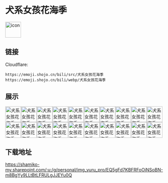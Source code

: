 # 犬系女孩花海季
<img src="https://emoji.shojo.cn/bili/src/犬系女孩花海季/icon.png" width="50" height="50" alt="icon">

## 链接
Cloudflare:
```
https://emoji.shojo.cn/bili/src/犬系女孩花海季
https://emoji.shojo.cn/bili/webp/犬系女孩花海季
```
## 展示
<img src="https://emoji.shojo.cn/bili/src/犬系女孩花海季/犬系女孩花海季-出来玩.png" width="50" height="50" alt="犬系女孩花海季-出来玩"><img src="https://emoji.shojo.cn/bili/src/犬系女孩花海季/犬系女孩花海季-去哪玩.png" width="50" height="50" alt="犬系女孩花海季-去哪玩"><img src="https://emoji.shojo.cn/bili/src/犬系女孩花海季/犬系女孩花海季-GO.png" width="50" height="50" alt="犬系女孩花海季-GO"><img src="https://emoji.shojo.cn/bili/src/犬系女孩花海季/犬系女孩花海季-好多人啊.png" width="50" height="50" alt="犬系女孩花海季-好多人啊"><img src="https://emoji.shojo.cn/bili/src/犬系女孩花海季/犬系女孩花海季-快上车.png" width="50" height="50" alt="犬系女孩花海季-快上车"><img src="https://emoji.shojo.cn/bili/src/犬系女孩花海季/犬系女孩花海季-躺草地.png" width="50" height="50" alt="犬系女孩花海季-躺草地"><img src="https://emoji.shojo.cn/bili/src/犬系女孩花海季/犬系女孩花海季-打卡拍照.png" width="50" height="50" alt="犬系女孩花海季-打卡拍照"><img src="https://emoji.shojo.cn/bili/src/犬系女孩花海季/犬系女孩花海季-冲.png" width="50" height="50" alt="犬系女孩花海季-冲"><img src="https://emoji.shojo.cn/bili/src/犬系女孩花海季/犬系女孩花海季-骑车.png" width="50" height="50" alt="犬系女孩花海季-骑车"><img src="https://emoji.shojo.cn/bili/src/犬系女孩花海季/犬系女孩花海季-吃啥.png" width="50" height="50" alt="犬系女孩花海季-吃啥"><img src="https://emoji.shojo.cn/bili/src/犬系女孩花海季/犬系女孩花海季-BBQ.png" width="50" height="50" alt="犬系女孩花海季-BBQ"><img src="https://emoji.shojo.cn/bili/src/犬系女孩花海季/犬系女孩花海季-热.png" width="50" height="50" alt="犬系女孩花海季-热"><img src="https://emoji.shojo.cn/bili/src/犬系女孩花海季/犬系女孩花海季-累了.png" width="50" height="50" alt="犬系女孩花海季-累了"><img src="https://emoji.shojo.cn/bili/src/犬系女孩花海季/犬系女孩花海季-泡温泉.png" width="50" height="50" alt="犬系女孩花海季-泡温泉"><img src="https://emoji.shojo.cn/bili/src/犬系女孩花海季/犬系女孩花海季-干杯.png" width="50" height="50" alt="犬系女孩花海季-干杯"><img src="https://emoji.shojo.cn/bili/src/犬系女孩花海季/犬系女孩花海季-买买买.png" width="50" height="50" alt="犬系女孩花海季-买买买"><img src="https://emoji.shojo.cn/bili/src/犬系女孩花海季/犬系女孩花海季-抱抱.png" width="50" height="50" alt="犬系女孩花海季-抱抱"><img src="https://emoji.shojo.cn/bili/src/犬系女孩花海季/犬系女孩花海季-比耶.png" width="50" height="50" alt="犬系女孩花海季-比耶"><img src="https://emoji.shojo.cn/bili/src/犬系女孩花海季/犬系女孩花海季-加油.png" width="50" height="50" alt="犬系女孩花海季-加油"><img src="https://emoji.shojo.cn/bili/src/犬系女孩花海季/犬系女孩花海季-拜拜.png" width="50" height="50" alt="犬系女孩花海季-拜拜">

## 下载地址

https://shamiko-my.sharepoint.com/:u:/g/personal/img_yuru_pro/EQ5gFd7KBFRFoOiNSoBN-m8BgYy9LLtBtLFRULgJJEYu0Q